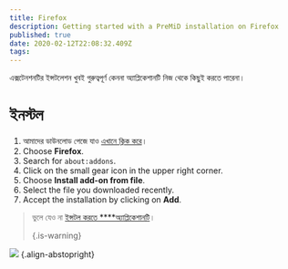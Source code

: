 ```yaml
---
title: Firefox
description: Getting started with a PreMiD installation on Firefox
published: true
date: 2020-02-12T22:08:32.409Z
tags:
---
```


এক্সটেনশনটির ইন্সটলেশন খুবই গুরুত্বপূর্ণ কেননা অ্যাপ্লিকেশানটি নিজ থেকে কিছুই করতে পারেনা।

# ইনস্টল
1. আমাদের ডাউনলোড পেজে যাও [এখানে ক্লিক করে](https://premid.app/downloads)।
2. Choose **Firefox**.
3. Search for `about:addons`.
4. Click on the small gear icon in the upper right corner.
5. Choose **Install add-on from file**.
6. Select the file you downloaded recently.
7. Accept the installation by clicking on **Add**.

> ভুলে যেও না [ইন্সটল করতে ****অ্যাপ্লিকেশানটি](/install)। 
> 
> {.is-warning}

![](https://img.icons8.com/color/2x/firefox.png) {.align-abstopright}